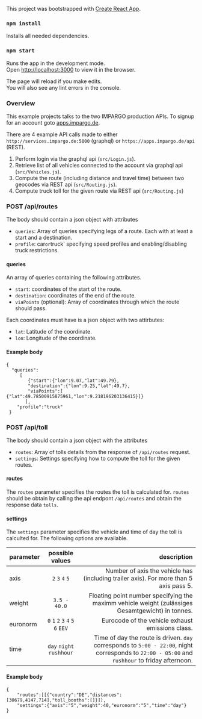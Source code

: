 This project was bootstrapped with [Create React App](https://github.com/facebook/create-react-app).

### `npm install`

Installs all needed dependencies.

### `npm start`

Runs the app in the development mode.<br>
Open [http://localhost:3000](http://localhost:3000) to view it in the browser.

The page will reload if you make edits.<br>
You will also see any lint errors in the console.

### Overview

This example projects talks to the two IMPARGO production APIs.
To signup for an account goto [apps.impargo.de](https://apps.impargo.de).

There are 4 example API calls made to either `http://services.impargo.de:5000` (graphql) or `https://apps.impargo.de/api` (REST).

1. Perform login via the graphql api (`src/Login.js`).
2. Retrieve list of all vehicles connected to the account via graphql api (`src/Vehicles.js`).
3. Compute the route (including distance and travel time) between two geocodes via REST api (`src/Routing.js`).
4. Compute truck toll for the given route via REST api (`src/Routing.js`)

### POST /api/routes
The body should contain a json object with attributes
- `queries`:  Array of queries specifying legs of a route. Each with at least a start and a destination.
- `profile`:  car` or `truck` specifying speed profiles and enabling/disabling truck restrictions.

#### queries
An array of queries containing the following attributes.
- `start`: coordinates of the start of the route.
- `destination`: coordinates of the end of the route.
- `viaPoints` (optional): Array of coordinates through which the route should pass.

Each coordinates must have is a json object with two attirbutes:
- `lat`: Latitude of the coordinate.
- `lon`: Longitude of the coordinate.

#### Example body
```
{
  "queries":
     [
        {"start":{"lon":9.07,"lat":49.79},
        "destination":{"lon":9.25,"lat":49.7},
        "viaPoints":[ {"lat":49.78500915875961,"lon":9.218196203136415}]}
       ],
    "profile":"truck"
 }
```

### POST /api/toll
The body should contain a json object with the attributes
- `routes`: Array of tolls details from the response of `/api/routes` request. 
- `settings`: Settings specifying how to compute the toll for the given routes.

#### routes
The `routes` parameter specifies the routes the toll is calculated for. `routes` should be obtain by calling the api endpont `/api/routes` and obtain the response data `tolls`.

#### settings
The `settings` parameter specifies the vehicle and time of day the toll is calculted for. The following options are available.

| parameter     | possible values           | description  |
| ------------- |:-------------:| -----:|
| axis          | `2` `3` `4` `5` | Number of axis the vehicle has (including trailer axis). For more than 5 axis pass 5. |
| weight        | `3.5 - 40.0` |  Floating point number specifying the maximm vehicle weight (zulässiges Gesamtgewicht) in tonnes.  |
| euronorm      |`0` `1` `2` `3` `4` `5` `6` `EEV`  |   Eurocode of the vehicle exhaust emissions class. |
| time          | `day` `night` `rushhour`      |   Time of day the route is driven. `day` corresponds to `5:00 - 22:00`, night corresponds to `22:00 - 05:00` and `rushhour` to friday afternoon. |

#### Example body
```
{
    "routes":[[{"country":"DE","distances":[30679,4147,714],"toll_booths":[]}]],
    "settings":{"axis":"5","weight":40,"euronorm":"5","time":"day"}
}
```
